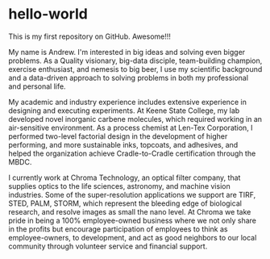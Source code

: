 # hello-world
This is my first repository on GitHub. Awesome!!!

My name is Andrew. I'm interested in big ideas and solving even bigger problems. As a Quality visionary, big-data disciple, team-building champion, exercise enthusiast, and nemesis to big beer, I use my scientific background and a data-driven approach to solving problems in both my professional and personal life.

My academic and industry experience includes extensive experience in designing and executing experiments. At Keene State College, my lab developed novel inorganic carbene molecules, which required working in an air-sensitive environment. As a process chemist at Len-Tex Corporation, I performed two-level factorial design in the development of higher performing, and more sustainable inks, topcoats, and adhesives, and helped the organization achieve Cradle-to-Cradle certification through the MBDC.

I currently work at Chroma Technology, an optical filter company, that supplies optics to the life sciences, astronomy, and machine vision industries. Some of the super-resolution applications we support are TIRF, STED, PALM, STORM, which represent the bleeding edge of biological research, and resolve images as small the nano level. At Chroma we take pride in being a 100% employee-owned business where we not only share in the profits but encourage participation of employees to think as employee-owners, to development, and act as good neighbors to our local community through volunteer service and financial support.
